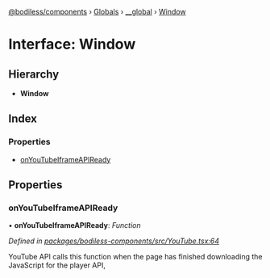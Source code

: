 [@bodiless/components](../README.md) › [Globals](../globals.md) › [__global](../modules/__global.md) › [Window](__global.window.md)

# Interface: Window

## Hierarchy

* **Window**

## Index

### Properties

* [onYouTubeIframeAPIReady](__global.window.md#onyoutubeiframeapiready)

## Properties

###  onYouTubeIframeAPIReady

• **onYouTubeIframeAPIReady**: *Function*

*Defined in [packages/bodiless-components/src/YouTube.tsx:64](https://github.com/johnsonandjohnson/Bodiless-JS/blob/9f43d0e/packages/bodiless-components/src/YouTube.tsx#L64)*

YouTube API calls this function
when the page has finished downloading the JavaScript for the player API,
